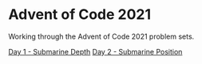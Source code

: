 # Advent of Code 2021

Working through the Advent of Code 2021 problem sets.

[Day 1 - Submarine Depth](Day-01.Rmd)
[Day 2 - Submarine Position](Day-02.Rmd)